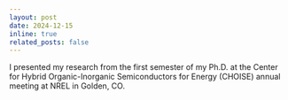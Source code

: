 ```yaml
---
layout: post
date: 2024-12-15 
inline: true
related_posts: false
---
```


I presented my research from the first semester of my Ph.D. at the Center for Hybrid Organic-Inorganic Semiconductors for Energy (CHOISE) annual meeting at NREL in Golden, CO.
